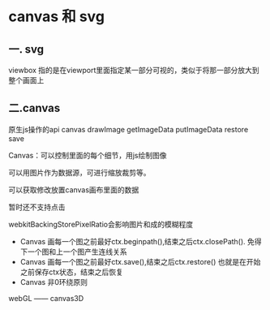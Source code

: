 <!--
 * @Descripttion: 
 * @Author: yangxia
 * @Date: 2021-12-09 11:39:17
-->
# canvas 和 svg

## 一. svg
viewbox 指的是在viewport里面指定某一部分可视的，类似于将那一部分放大到整个画面上

## 二.canvas
原生js操作的api
canvas  drawImage  getImageData  putImageData restore save

Canvas：可以控制里面的每个细节，用js绘制图像

可以用图片作为数据源，可进行缩放裁剪等。

可以获取修改放置canvas画布里面的数据

暂时还不支持点击

webkitBackingStorePixelRatio会影响图片和成的模糊程度


- Canvas  画每一个图之前最好ctx.beginpath(),结束之后ctx.closePath(). 免得下一个图和上一个图产生连线关系
- Canvas  画每一个图之前最好ctx.save(),结束之后ctx.restore()  也就是在开始之前保存ctx状态，结束之后恢复
- Canvas  非0环绕原则

webGL —— canvas3D